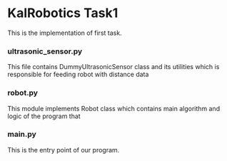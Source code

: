 # KalRobotics Task1
This is the implementation of first task.

### ultrasonic_sensor.py
This file contains DummyUltrasonicSensor class and its utilities which is responsible for feeding robot with distance data

### robot.py
This module implements Robot class which contains main algorithm and logic of the program that

### main.py
This is the entry point of our program.
